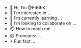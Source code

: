 - 👋 Hi, I’m @F666K
- 👀 I’m interested in ...
- 🌱 I’m currently learning ...
- 💞️ I’m looking to collaborate on ...
- 📫 How to reach me ...
- 😄 Pronouns: ...
- ⚡ Fun fact: ...

<!---
F666K/F666K is a ✨ special ✨ repository because its `README.md` (this file) appears on your GitHub profile.
You can click the Preview link to take a look at your changes.
--->
